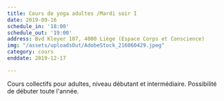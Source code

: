 ```yaml
---
title: Cours de yoga adultes /Mardi soir I
date: 2019-09-16
schedule_in: '18:00'
schedule_out: '19:00'
address: Bvd Kleyer 107, 4000 Liège (Espace Corps et Conscience)
img: "/assets/uploadsOut/AdobeStock_216060429.jpeg"
category: cours
enddate: 2019-12-17

---
```

Cours collectifs pour adultes, niveau débutant et intermédiaire. Possibilité de débuter toute l'année. 